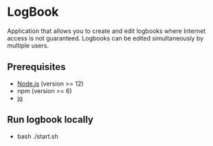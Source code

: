 # LogBook

Application that allows you to create and edit logbooks where Internet access is not guaranteed.
Logbooks can be edited simultaneously by multiple users.

## Prerequisites

* [Node.js](https://nodejs.org/en/download/) (version >= 12)
* npm (version >= 6)
* [jq](https://stedolan.github.io/jq/)

## Run logbook locally

* bash ./start.sh
